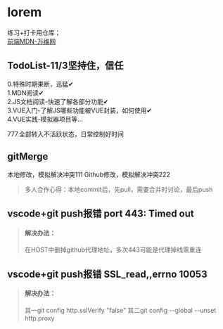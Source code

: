 # lorem
练习+打卡用仓库；   
[前端MDN-万维网](https://developer.mozilla.org/zh-CN/docs/Learn/Getting_started_with_the_web/How_the_Web_works)   

## TodoList-11/3坚持住，信任     
0.特殊时期果断，迅猛✔       
1.MDN阅读✔      
2.JS文档阅读-快速了解各部分功能✔   
3.VUE入门-了解JS哪些功能被VUE封装，如何使用✔   
4.VUE实践-模拟器项目等...      
         
777.全部转入不活跃状态，日常控制好时间      

## gitMerge
本地修改，模拟解决冲突111
Github修改，模拟解决冲突222
>多人合作心得：本地commit后，先pull，需要合并时讨论，最后push

## vscode+git push报错 port 443: Timed out
>#### 解决办法：
>在HOST中删掉github代理地址，多次443可能是代理掉线需重连

## vscode+git push报错 SSL_read,,errno 10053
>#### 解决办法：
>其一git config http.sslVerify "false"
>其二git config --global --unset http.proxy



##
##
##
